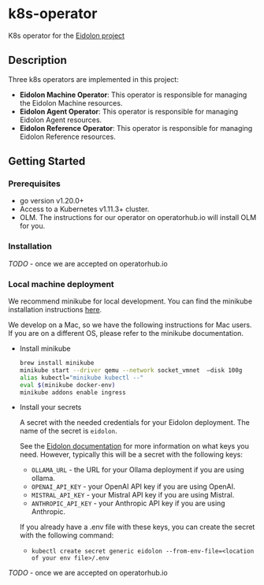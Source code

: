# k8s-operator
K8s operator for the [Eidolon project](http://www.eidolonai.com)

## Description
Three k8s operators are implemented in this project:
- **Eidolon Machine Operator**: This operator is responsible for managing the Eidolon Machine resources.
- **Eidolon Agent Operator**: This operator is responsible for managing Eidolon Agent resources.
- **Eidolon Reference Operator**: This operator is responsible for managing Eidolon Reference resources.

## Getting Started

### Prerequisites
- go version v1.20.0+
- Access to a Kubernetes v1.11.3+ cluster.
- OLM.  The instructions for our operator on operatorhub.io will install OLM for you.
 
### Installation
*TODO* - once we are accepted on operatorhub.io

### Local machine deployment
We recommend minikube for local development.  You can find the minikube installation instructions [here](https://minikube.sigs.k8s.io/docs/start/).

We develop on a Mac, so we have the following instructions for Mac users.  If you are on a different OS, please refer to the minikube documentation.

* Install minikube
    ```sh
    brew install minikube
    minikube start --driver qemu --network socket_vmnet  —disk 100g
    alias kubectl="minikube kubectl --"   
    eval $(minikube docker-env)
    minikube addons enable ingress 
    ```

* Install your secrets

  A secret with the needed credentials for your Eidolon deployment. The name of the secret is `eidolon`.

  See the [Eidolon documentation](https://www.eidolonai.com) for more information on what keys you need. 
  However, typically this will be a secret with the following keys:
  - `OLLAMA_URL` - the URL for your Ollama deployment if you are using ollama.
  - `OPENAI_API_KEY` - your OpenAI API key if you are using OpenAI.
  - `MISTRAL_API_KEY` - your Mistral API key if you are using Mistral.
  - `ANTHROPIC_API_KEY` - your Anthropic API key if you are using Anthropic.

  If you already have a .env file with these keys, you can create the secret with the following command:
  - `kubectl create secret generic eidolon --from-env-file=<location of your env file>/.env`


*TODO* - once we are accepted on operatorhub.io

